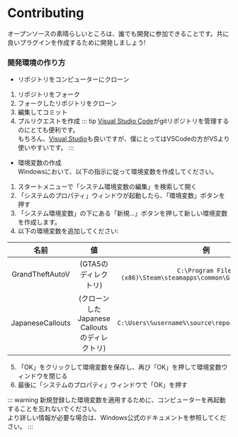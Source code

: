 # Contributing

オープンソースの素晴らしいところは、誰でも開発に参加できることです。共に良いプラグインを作成するために開発しましょう!
### 開発環境の作り方
- リポジトリをコンピューターにクローン
1. リポジトリをフォーク
2. フォークしたリポジトリをクローン
3. 編集してコミット
4. プルリクエストを作成
::: tip
[Visual Studio Code](https://code.visualstudio.com)がgitリポジトリを管理するのにとても便利です。<br/>
もちろん、[Visual Studio](https://visualstudio.microsoft.com)も良いですが、僕にとってはVSCodeの方がVSより使いやすいです。
:::

- 環境変数の作成<br/>
Windowsにおいて、以下の指示に従って環境変数を作成してください。
1. スタートメニューで「システム環境変数の編集」を検索して開く
2. 「システムのプロパティ」ウィンドウが起動したら、「環境変数」ボタンを押す
3. 「システム環境変数」の下にある「新規...」ボタンを押して新しい環境変数を作成します。
4. 以下の環境変数を追加してください:

|       名前       |                      値                       |                                 例                                 |
| :--------------: | :-------------------------------------------: | :----------------------------------------------------------------: |
| GrandTheftAutoV  |             (GTA5のディレクトリ)              | `C:\Program Files (x86)\Steam\steamapps\common\Grand Theft Auto V` |
| JapaneseCallouts | (クローンしたJapanese Calloutsのディレクトリ) |        `C:\Users\%username%\source\repos\JapaneseCallouts`         |

5. 「OK」をクリックして環境変数を保存し、再び「OK」を押して環境変数ウィンドウを閉じる
6. 最後に「システムのプロパティ」ウィンドウで「OK」を押す

::: warning
新規登録した環境変数を適用するために、コンピューターを再起動することを忘れないでください。<br/>
より詳しい情報が必要な場合は、Windows公式のドキュメントを参照してください。
:::